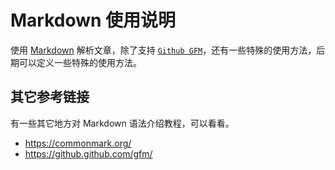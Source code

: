 Markdown 使用说明
===

使用 [Markdown](https://github.github.com/gfm/)<!--rehype:target="__blank"--> 解析文章，除了支持 [`Github GFM`](https://github.github.com/gfm/)<!--rehype:target="__blank"-->，还有一些特殊的使用方法，后期可以定义一些特殊的使用方法。

## 其它参考链接

有一些其它地方对 Markdown 语法介绍教程，可以看看。

- https://commonmark.org/
- https://github.github.com/gfm/
